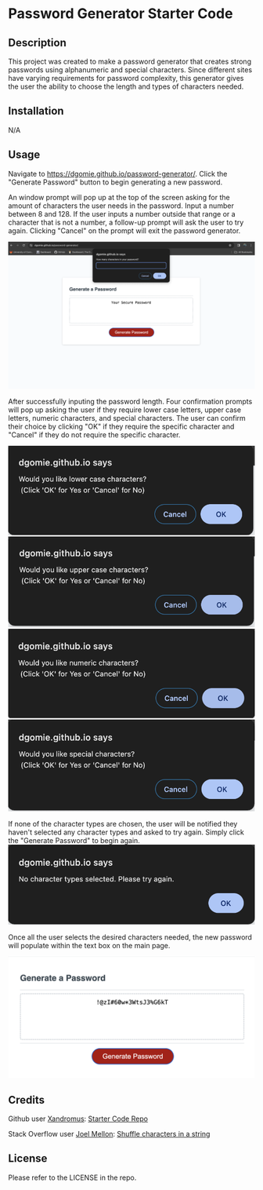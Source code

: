 # Password Generator Starter Code

## Description

This project was created to make a password generator that creates strong passwords using alphanumeric and special characters. Since different sites have varying requirements for password complexity, this generator gives the user the ability to choose the length and types of characters needed.

## Installation

N/A

## Usage

Navigate to https://dgomie.github.io/password-generator/. Click the "Generate Password" button to begin generating a new password.

An window prompt will pop up at the top of the screen asking for the amount of characters the user needs in the password. Input a number between 8 and 128. If the user inputs a number outside that range or a character that is not a number, a follow-up prompt will ask the user to try again. Clicking "Cancel" on the prompt will exit the password generator.

![Password Generator character requirement prompt](./assets/images/how-many.png)

After successfully inputing the password length. Four confirmation prompts will pop up asking the user if they require lower case letters, upper case letters, numeric characters, and special characters. The user can confirm their choice by clicking "OK" if they require the specific character and "Cancel" if they do not require the specific character.

![Lower case prompt](./assets/images/lower.png)
![Upper case prompt](./assets/images/uppercase.png)
![Numeric character prompt](./assets/images/numeric.png)
![Special character prompt](./assets/images/special.png)

If none of the character types are chosen, the user will be notified they haven't selected any character types and asked to try again. Simply click the "Generate Password" to begin again.
![No characters selected, try again prompt](./assets/images/try-again.png)

Once all the user selects the desired characters needed, the new password will populate within the text box on the main page.

![Generated password](./assets/images/password.png)

## Credits

Github user [Xandromus](https://github.com/Xandromus): [Starter Code Repo](https://github.com/coding-boot-camp/friendly-parakeet)

Stack Overflow user [Joel Mellon](https://stackoverflow.com/users/430151/joel-mellon): [Shuffle characters in a string](https://stackoverflow.com/questions/3943772/how-do-i-shuffle-the-characters-in-a-string-in-javascript)

## License

Please refer to the LICENSE in the repo.

[def]: "./assets/images/how-many.png"
